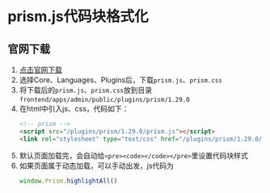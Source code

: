 # prism.js代码块格式化

## 官网下载
1. [点击官网下载](https://prismjs.com/download.html)
2. 选择Core、Languages、Plugins后，下载`prism.js`、`prism.css`
3. 将下载后的`prism.js`、`prism.css`放到目录`frontend/apps/admin/public/plugins/prism/1.29.0`
4. 在html中引入js、css，代码如下：
    ```html
    <!-- prism -->
    <script src="/plugins/prism/1.29.0/prism.js"></script>
    <link rel="stylesheet" type="text/css" href="/plugins/prism/1.29.0/prism.css">
    ```
5. 默认页面加载完，会自动给`<pre><code></code></pre>`里设置代码块样式
6. 如果页面属于动态加载，可以手动出发，js代码为
    ```javascript
    window.Prism.highlightAll()
    ```

